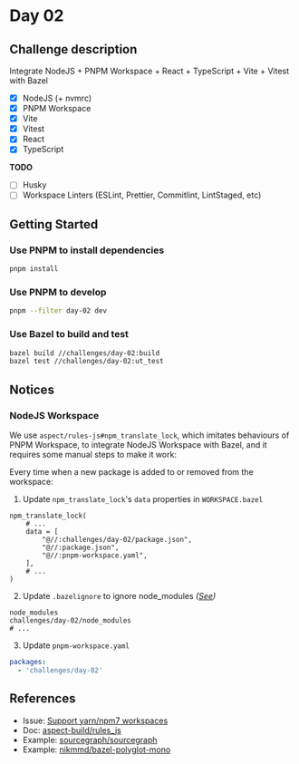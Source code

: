# Day 02

## Challenge description

Integrate NodeJS + PNPM Workspace + React + TypeScript + Vite + Vitest with Bazel

- [x] NodeJS (+ nvmrc)
- [x] PNPM Workspace
- [x] Vite
- [x] Vitest
- [x] React
- [x] TypeScript

**TODO**

- [ ] Husky
- [ ] Workspace Linters (ESLint, Prettier, Commitlint, LintStaged, etc)

## Getting Started

### Use PNPM to install dependencies

```bash
pnpm install
```

### Use PNPM to develop

```bash
pnpm --filter day-02 dev
```

### Use Bazel to build and test

```bash
bazel build //challenges/day-02:build
bazel test //challenges/day-02:ut_test
```

## Notices

### NodeJS Workspace

We use `aspect/rules-js#npm_translate_lock`, which imitates behaviours of PNPM Workspace, to integrate NodeJS Workspace with Bazel,
and it requires some manual steps to make it work:

Every time when a new package is added to or removed from the workspace:

1. Update `npm_translate_lock`'s `data` properties in `WORKSPACE.bazel`

```starlark
npm_translate_lock(
    # ...
    data = [
        "@//:challenges/day-02/package.json",
        "@//:package.json",
        "@//:pnpm-workspace.yaml",
    ],
    # ...
)
```

2. Update `.bazelignore` to ignore node_modules *([See](https://docs.aspect.build/rules/aspect_rules_js/docs/npm_translate_lock/#verify_node_modules_ignored))*

```gitignore
node_modules
challenges/day-02/node_modules
# ...
```

3. Update `pnpm-workspace.yaml`

```yaml
packages:
  - 'challenges/day-02'
```

## References

- Issue: [Support yarn/npm7 workspaces](https://github.com/bazelbuild/rules_nodejs/issues/266#issuecomment-1357040951)
- Doc: [aspect-build/rules_js](https://github.com/aspect-build/rules_js)
- Example: [sourcegraph/sourcegraph](https://github.com/sourcegraph/sourcegraph)
- Example: [nikmmd/bazel-polyglot-mono](https://github.com/nikmmd/bazel-polyglot-mono)
